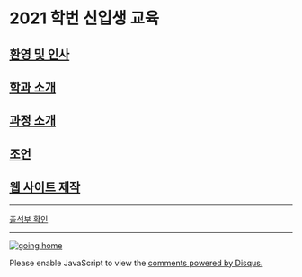 # 2021 학번 신입생 교육

## [환영 및 인사](1_greetings.md)
## [학과 소개](2_smartIT.md)
## [과정 소개](3_course.md)
## [조언](4_advice.md)
## [웹 사이트 제작](5_website.md)
---

[출석부 확인](https://docs.google.com/spreadsheets/d/1_QbXSTdZTJjIkqhegJItmUVGg2wSB3cTHeZvYEPqenk/edit?usp=sharing)

---
[![going home](https://user-images.githubusercontent.com/10287629/104793991-511fcd80-57e8-11eb-86c8-27356c8dd83d.png)](https://logistex.github.io/smart_IT/)


<p stylle="margin-top:50px">
    <div id="disqus_thread" stylle="margin-top:100px"></div>
<script>

/**
*  RECOMMENDED CONFIGURATION VARIABLES: EDIT AND UNCOMMENT THE SECTION BELOW TO INSERT DYNAMIC VALUES FROM YOUR PLATFORM OR CMS.
*  LEARN WHY DEFINING THESE VARIABLES IS IMPORTANT: https://disqus.com/admin/universalcode/#configuration-variables*/
/*
var disqus_config = function () {
this.page.url = PAGE_URL;  // Replace PAGE_URL with your page's canonical URL variable
this.page.identifier = PAGE_IDENTIFIER; // Replace PAGE_IDENTIFIER with your page's unique identifier variable
};
*/
(function() { // DON'T EDIT BELOW THIS LINE
var d = document, s = d.createElement('script');
s.src = 'https://WEB1-2.disqus.com/embed.js';
s.setAttribute('data-timestamp', +new Date());
(d.head || d.body).appendChild(s);
})();
</script>
<noscript>Please enable JavaScript to view the <a href="https://disqus.com/?ref_noscript">comments powered by Disqus.</a></noscript>
</p>

